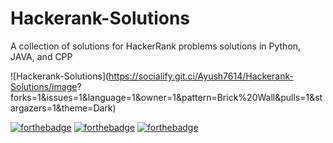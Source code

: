 # Hackerank-Solutions
A collection of solutions for HackerRank problems solutions in Python, JAVA, and CPP

![Hackerank-Solutions](https://socialify.git.ci/Ayush7614/Hackerank-Solutions/image?
forks=1&issues=1&language=1&owner=1&pattern=Brick%20Wall&pulls=1&stargazers=1&theme=Dark)


[![forthebadge](https://forthebadge.com/images/badges/built-by-developers.svg)](https://forthebadge.com)
[![forthebadge](https://forthebadge.com/images/badges/built-with-love.svg)](https://forthebadge.com)
[![forthebadge](https://forthebadge.com/images/badges/built-with-swag.svg)](https://forthebadge.com)

